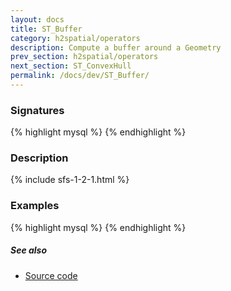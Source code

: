 ```yaml
---
layout: docs
title: ST_Buffer
category: h2spatial/operators
description: Compute a buffer around a Geometry
prev_section: h2spatial/operators
next_section: ST_ConvexHull
permalink: /docs/dev/ST_Buffer/
---
```


### Signatures

{% highlight mysql %}
{% endhighlight %}

### Description



{% include sfs-1-2-1.html %}

### Examples

{% highlight mysql %}
{% endhighlight %}

##### See also

* <a href="https://github.com/irstv/H2GIS/blob/master/h2spatial/src/main/java/org/h2gis/h2spatial/internal/function/spatial/operators/ST_Buffer.java" target="_blank">Source code</a>
